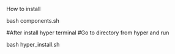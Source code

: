 How to install

bash components.sh

#After install hyper terminal
#Go to directory from hyper and run

bash hyper_install.sh
